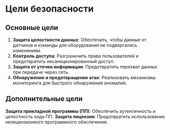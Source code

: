 # Цели безопасности

## Основные цели
1. **Защита целостности данных**:
    Обеспечить, чтобы данные от датчиков и команды для оборудования не подвергались изменениям.
2. **Контроль доступа**:
    Разграничить права пользователей и предотвратить несанкционированный доступ.
3. **Защита от утечки информации**:
    Предотвратить перехват данных при передаче через сеть.
4. **Обнаружение и предотвращение атак**:
    Реализовать механизмы мониторинга для быстрого обнаружения аномалий.

## Дополнительные цели
 **Защита прикладной программы (ПП)**:
   Обеспечить аутентичность и целостность кода ПП.
 **Защита лицензии**:
   Предотвратить использование нелицензионного программного обеспечения.
